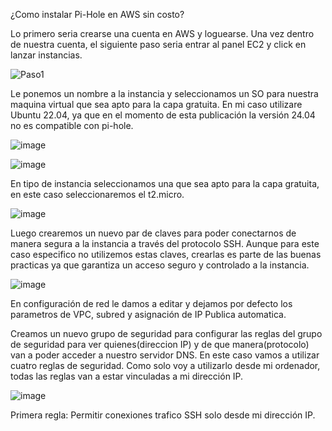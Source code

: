 ¿Como instalar Pi-Hole en AWS sin costo?

Lo primero seria crearse una cuenta en AWS y loguearse. Una vez dentro de nuestra cuenta, el siguiente paso seria entrar al panel EC2 y click en lanzar instancias.

![Paso1](https://github.com/amRamLeo/Pi-Hole-AWS/assets/87347460/c3cb8ec1-c1d0-43a1-8ac2-b47f486e8eb1)

Le ponemos un nombre a la instancia y seleccionamos un SO para nuestra maquina virtual que sea apto para la capa gratuita. En mi caso utilizare Ubuntu 22.04, ya que en el momento de esta publicación la versión 24.04 no es compatible con pi-hole.

![image](https://github.com/amRamLeo/Pi-Hole-AWS/assets/87347460/8d2155d8-b09f-43ba-ba28-fa5c41eb49df)

![image](https://github.com/amRamLeo/Pi-Hole-AWS/assets/87347460/d2285bd6-82fa-4dd9-92a0-20c7f15881bd)

En tipo de instancia seleccionamos una que sea apto para la capa gratuita, en este caso seleccionaremos el t2.micro.

![image](https://github.com/amRamLeo/Pi-Hole-AWS/assets/87347460/2b8d60c2-b899-49b1-9bb1-4e910ddc4aed)

Luego crearemos un nuevo par de claves para poder conectarnos de manera segura a la instancia a través del protocolo SSH. Aunque para este caso especifico no utilizemos estas claves, crearlas es parte de las buenas practicas ya que garantiza un acceso seguro y controlado a la instancia.

![image](https://github.com/amRamLeo/Pi-Hole-AWS/assets/87347460/e8625e99-ec20-4ef4-8e07-e5228bdb95ad)

En configuración de red le damos a editar y dejamos por defecto los parametros de VPC, subred y asignación de IP Publica automatica. 

Creamos un nuevo grupo de seguridad para configurar las reglas del grupo de seguridad para ver quienes(direccion IP) y de que manera(protocolo) van a poder acceder a nuestro servidor DNS. En este caso vamos a utilizar cuatro reglas de seguridad. Como solo voy a utilizarlo desde mi ordenador, todas las reglas van a estar vinculadas a mi dirección IP.

![image](https://github.com/amRamLeo/Pi-Hole-AWS/assets/87347460/202f3cf9-e5c6-4186-b8d4-468e3d695bb9)

Primera regla: Permitir conexiones trafico SSH solo desde mi dirección IP.


